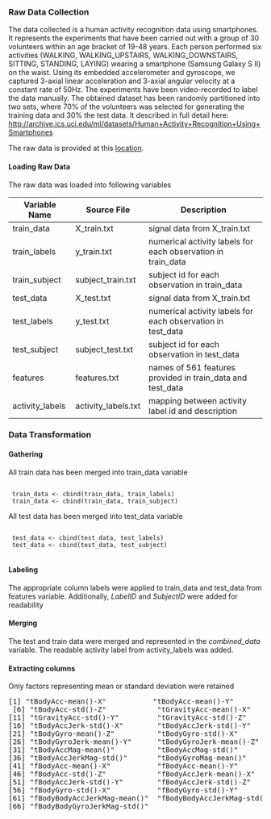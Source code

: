 ### Raw Data Collection
The data collected is a human activity recognition data using smartphones. It represents the experiments that have been carried out with a group of 30 volunteers within an age bracket of 19-48 years. Each person performed six activities (WALKING, WALKING_UPSTAIRS, WALKING_DOWNSTAIRS, SITTING, STANDING, LAYING) wearing a smartphone (Samsung Galaxy S II) on the waist. Using its embedded accelerometer and gyroscope, we captured 3-axial linear acceleration and 3-axial angular velocity at a constant rate of 50Hz. The experiments have been video-recorded to label the data manually. The obtained dataset has been randomly partitioned into two sets, where 70% of the volunteers was selected for generating the training data and 30% the test data. 
It described in full detail here: http://archive.ics.uci.edu/ml/datasets/Human+Activity+Recognition+Using+Smartphones

The raw data is provided at this
[location](https://d396qusza40orc.cloudfront.net/getdata%2Fprojectfiles%2FUCI%20HAR%20Dataset.zip). 


#### Loading Raw Data
The raw data was loaded into following variables

Variable Name   | Source File | Description 
------------    | ------------|------------
train_data      | X_train.txt |  signal data from X_train.txt
train_labels    | y_train.txt |  numerical activity labels for each observation in train_data
train_subject   | subject_train.txt |  subject id for each observation in train_data
test_data       | X_test.txt |  signal data from X_train.txt
test_labels     | y_test.txt |  numerical activity labels for each observation in test_data
test_subject    | subject_test.txt |  subject id for each observation in test_data
features        | features.txt |  names of 561 features provided in train_data and test_data 
activity_labels | activity_labels.txt |  mapping between activity label id  and description


### Data Transformation
#### Gathering 
All train data has been merged into train_data variable
<pre lang="R"><code>
 train_data <- cbind(train_data, train_labels)
 train_data <- cbind(train_data, train_subject)
</code></pre>

All test data has been merged into test_data variable
<pre lang="R"><code>
 test_data <- cbind(test_data, test_labels)
 test_data <- cbind(test_data, test_subject)
 </code></pre>
 
#### Labeling
The appropriate column labels were applied to train_data and test_data from features variable. Additionally, _LabelID_ and _SubjectID_ were added for readability

#### Merging
The test and train data were merged and represented in the _combined_data_ variable. The readable activity label from activity_labels was added.

#### Extracting columns 

Only factors representing mean or standard deviation were retained
<pre>
[1] "tBodyAcc-mean()-X"           "tBodyAcc-mean()-Y"           "tBodyAcc-mean()-Z"           "tBodyAcc-std()-X"            "tBodyAcc-std()-Y"           
 [6] "tBodyAcc-std()-Z"            "tGravityAcc-mean()-X"        "tGravityAcc-mean()-Y"        "tGravityAcc-mean()-Z"        "tGravityAcc-std()-X"        
[11] "tGravityAcc-std()-Y"         "tGravityAcc-std()-Z"         "tBodyAccJerk-mean()-X"       "tBodyAccJerk-mean()-Y"       "tBodyAccJerk-mean()-Z"      
[16] "tBodyAccJerk-std()-X"        "tBodyAccJerk-std()-Y"        "tBodyAccJerk-std()-Z"        "tBodyGyro-mean()-X"          "tBodyGyro-mean()-Y"         
[21] "tBodyGyro-mean()-Z"          "tBodyGyro-std()-X"           "tBodyGyro-std()-Y"           "tBodyGyro-std()-Z"           "tBodyGyroJerk-mean()-X"     
[26] "tBodyGyroJerk-mean()-Y"      "tBodyGyroJerk-mean()-Z"      "tBodyGyroJerk-std()-X"       "tBodyGyroJerk-std()-Y"       "tBodyGyroJerk-std()-Z"      
[31] "tBodyAccMag-mean()"          "tBodyAccMag-std()"           "tGravityAccMag-mean()"       "tGravityAccMag-std()"        "tBodyAccJerkMag-mean()"     
[36] "tBodyAccJerkMag-std()"       "tBodyGyroMag-mean()"         "tBodyGyroMag-std()"          "tBodyGyroJerkMag-mean()"     "tBodyGyroJerkMag-std()"     
[41] "fBodyAcc-mean()-X"           "fBodyAcc-mean()-Y"           "fBodyAcc-mean()-Z"           "fBodyAcc-std()-X"            "fBodyAcc-std()-Y"           
[46] "fBodyAcc-std()-Z"            "fBodyAccJerk-mean()-X"       "fBodyAccJerk-mean()-Y"       "fBodyAccJerk-mean()-Z"       "fBodyAccJerk-std()-X"       
[51] "fBodyAccJerk-std()-Y"        "fBodyAccJerk-std()-Z"        "fBodyGyro-mean()-X"          "fBodyGyro-mean()-Y"          "fBodyGyro-mean()-Z"         
[56] "fBodyGyro-std()-X"           "fBodyGyro-std()-Y"           "fBodyGyro-std()-Z"           "fBodyAccMag-mean()"          "fBodyAccMag-std()"          
[61] "fBodyBodyAccJerkMag-mean()"  "fBodyBodyAccJerkMag-std()"   "fBodyBodyGyroMag-mean()"     "fBodyBodyGyroMag-std()"      "fBodyBodyGyroJerkMag-mean()"
[66] "fBodyBodyGyroJerkMag-std()" 

</pre>

